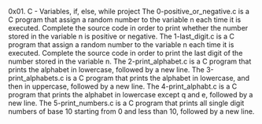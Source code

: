 0x01. C - Variables, if, else, while project
The 0-positive_or_negative.c is a C program that assign a random number to the variable n each time it is executed. Complete the source code in order to print whether the number stored in the variable n is positive or negative.
The 1-last_digit.c is a C program that  assign a random number to the variable n each time it is executed. Complete the source code in order to print the last digit of the number stored in the variable n.
The 2-print_alphabet.c is a C program that prints the alphabet in lowercase, followed by a new line.
The 3-print_alphabets.c is a C program that prints the alphabet in lowercase, and then in uppercase, followed by a new line.
The 4-print_alphabt.c is a C program that prints the alphabet in lowercase except q and e, followed by a new line.
The 5-print_numbers.c is a C program that prints all single digit numbers of base 10 starting from 0 and less than 10, followed by a new line.
